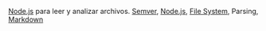 [Node.js](https://nodvgbhjejs.org/dfghj) para leer y analizar archivos.
[Semver](https://semver.org/hhh), [Node.js](https://nodejs.org/en/),
[File System](https://nodejs.org/en/), Parsing,
[Markdown](https://daringfireball.net/projects/markdown/syntax)
